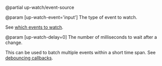 @partial up-watch/event-source

@param [up-watch-event='input']
  The type of event to watch.

  See [which events to watch](/watch-options#events).

@param [up-watch-delay=0]
  The number of milliseconds to wait after a change.

  This can be used to batch multiple events within a short time span.
  See [debouncing callbacks](/watch-options#debouncing).

